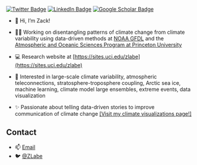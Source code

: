 [![Twitter Badge](https://img.shields.io/twitter/follow/ZLabe?style=social)](https://twitter.com/zlabe)
[![LinkedIn Badge](https://img.shields.io/badge/My-LinkedIn-blue)](https://www.linkedin.com/in/zacharylabe)
[![Google Scholar Badge](https://img.shields.io/badge/Google-Scholar-lightgrey)](https://scholar.google.com/citations?user=E6cJPWcAAAAJ&hl=en&oi=sra)

+ 👋  Hi, I’m Zack!
+ 👨‍💻  Working on disentangling patterns of climate change from climate variability using data-driven methods at [NOAA GFDL](https://www.gfdl.noaa.gov/) and the [Atmospheric and Oceanic Sciences Program at Princeton University](https://aos.princeton.edu/)
+ 💻  Research website at [https://sites.uci.edu/zlabe](https://sites.uci.edu/zlabe)
+ 👀  Interested in large-scale climate variability, atmospheric teleconnections, stratosphere-troposphere coupling, Arctic sea ice, machine learning, climate model large ensembles, extreme events, data visualization

+ ✨  Passionate about telling data-driven stories to improve communication of climate change [[Visit my climate visualizations page!]](https://sites.uci.edu/zlabe/arctic-sea-ice-figures/)

## Contact
+ 📫  [Email](mailto:zachary.labe@noaa.gov)
+ 🐦  [@ZLabe](https://twitter.com/zlabe/)
